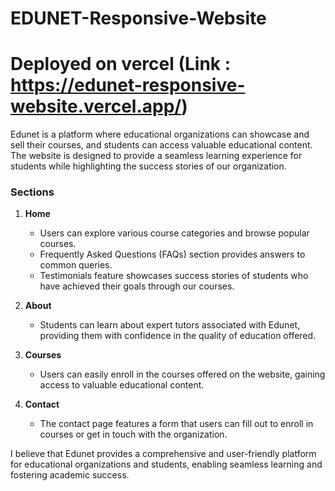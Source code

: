 # EDUNET-Responsive-Website

# Deployed on vercel (Link : https://edunet-responsive-website.vercel.app/)

Edunet is a platform where educational organizations can showcase and sell their courses, and students can access valuable educational content. The website is designed to provide a seamless learning experience for students while highlighting the success stories of our organization.

### Sections

1. **Home**
   - Users can explore various course categories and browse popular courses.
   - Frequently Asked Questions (FAQs) section provides answers to common queries.
   - Testimonials feature showcases success stories of students who have achieved their goals through our courses.

2. **About**
   - Students can learn about expert tutors associated with Edunet, providing them with confidence in the quality of education offered.

3. **Courses**
   - Users can easily enroll in the courses offered on the website, gaining access to valuable educational content.

4. **Contact**
   - The contact page features a form that users can fill out to enroll in courses or get in touch with the organization.

I believe that Edunet provides a comprehensive and user-friendly platform for educational organizations and students, enabling seamless learning and fostering academic success.


